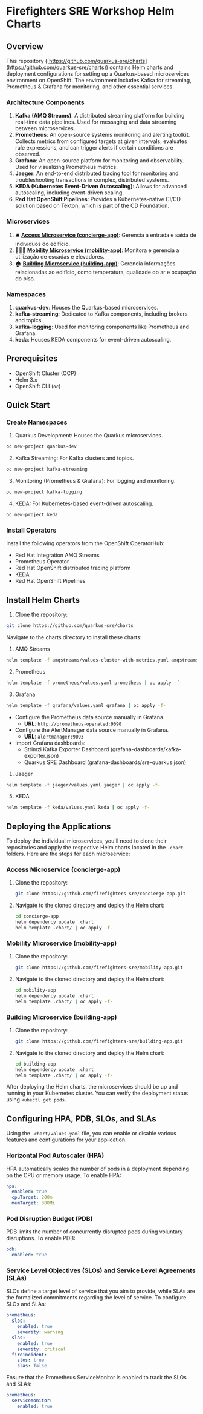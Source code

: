 # Firefighters SRE Workshop Helm Charts

## Overview

This repository ([https://github.com/quarkus-sre/charts](https://github.com/quarkus-sre/charts)) contains Helm charts and deployment configurations for setting up a Quarkus-based microservices environment on OpenShift. The environment includes Kafka for streaming, Prometheus & Grafana for monitoring, and other essential services.

### Architecture Components

1. **Kafka (AMQ Streams)**: A distributed streaming platform for building real-time data pipelines. Used for messaging and data streaming between microservices.
2. **Prometheus**: An open-source systems monitoring and alerting toolkit. Collects metrics from configured targets at given intervals, evaluates rule expressions, and can trigger alerts if certain conditions are observed.
3. **Grafana**: An open-source platform for monitoring and observability. Used for visualizing Prometheus metrics.
4. **Jaeger**: An end-to-end distributed tracing tool for monitoring and troubleshooting transactions in complex, distributed systems.
5. **KEDA (Kubernetes Event-Driven Autoscaling)**: Allows for advanced autoscaling, including event-driven scaling.
6. **Red Hat OpenShift Pipelines**: Provides a Kubernetes-native CI/CD solution based on Tekton, which is part of the CD Foundation.

### Microservices

1. 🛎️ [**Access Microservice (concierge-app)**](https://github.com/firefighters-sre/concierge-app): Gerencia a entrada e saída de indivíduos do edifício.
2. 🚶‍♂️🔝 [**Mobility Microservice (mobility-app)**](https://github.com/firefighters-sre/mobility-app): Monitora e gerencia a utilização de escadas e elevadores.
3. 🏠 [**Building Microservice (building-app)**](https://github.com/firefighters-sre/building-app): Gerencia informações relacionadas ao edifício, como temperatura, qualidade do ar e ocupação do piso.


### Namespaces

1. **quarkus-dev**: Houses the Quarkus-based microservices.
2. **kafka-streaming**: Dedicated to Kafka components, including brokers and topics.
3. **kafka-logging**: Used for monitoring components like Prometheus and Grafana.
4. **keda**: Houses KEDA components for event-driven autoscaling.

## Prerequisites

- OpenShift Cluster (OCP)
- Helm 3.x
- OpenShift CLI (`oc`)

## Quick Start
### Create Namespaces
1. Quarkus Development: Houses the Quarkus microservices.
```bash
oc new-project quarkus-dev
```
2. Kafka Streaming: For Kafka clusters and topics.
```bash
oc new-project kafka-streaming
```
3. Monitoring (Prometheus & Grafana): For logging and monitoring.
```bash
oc new-project kafka-logging
```
4. KEDA: For Kubernetes-based event-driven autoscaling.
```bash
oc new-project keda
```
### Install Operators
Install the following operators from the OpenShift OperatorHub:
- Red Hat Integration AMQ Streams
- Prometheus Operator
- Red Hat OpenShift distributed tracing platform
- KEDA
- Red Hat OpenShift Pipelines

## Install Helm Charts
1. Clone the repository:
```bash
git clone https://github.com/quarkus-sre/charts
```

Navigate to the charts directory to install these charts:

1. AMQ Streams
```bash
helm template -f amqstreams/values-cluster-with-metrics.yaml amqstreams | oc apply -f-
```
2. Prometheus
```bash
helm template -f prometheus/values.yaml prometheus | oc apply -f-
```
3. Grafana
```bash
helm template -f grafana/values.yaml grafana | oc apply -f-
```
- Configure the Prometheus data source manually in Grafana.
  - **URL**: `http://prometheus-operated:9090`
- Configure the AlertManager data source manually in Grafana.
  - **URL**: `alertmanager:9093`
- Import Grafana dashboards:
  - Strimzi Kafka Exporter Dashboard (grafana-dashboards/kafka-exporter.json)
  - Quarkus SRE Dashboard (grafana-dashboards/sre-quarkus.json)
  
1. Jaeger
```bash
helm template -f jaeger/values.yaml jaeger | oc apply -f-
```
5. KEDA
```bash
helm template -f keda/values.yaml keda | oc apply -f-
```
## Deploying the Applications

To deploy the individual microservices, you'll need to clone their repositories and apply the respective Helm charts located in the `.chart` folders. Here are the steps for each microservice:

### Access Microservice (concierge-app)
1. Clone the repository:
   ```bash
   git clone https://github.com/firefighters-sre/concierge-app.git
   ```
2. Navigate to the cloned directory and deploy the Helm chart:
   ```bash
   cd concierge-app
   helm dependency update .chart
   helm template .chart/ | oc apply -f-
   ```

### Mobility Microservice (mobility-app)
1. Clone the repository:
   ```bash
   git clone https://github.com/firefighters-sre/mobility-app.git
   ```
2. Navigate to the cloned directory and deploy the Helm chart:
   ```bash
   cd mobility-app
   helm dependency update .chart
   helm template .chart/ | oc apply -f-
   ```

### Building Microservice (building-app)
1. Clone the repository:
   ```bash
   git clone https://github.com/firefighters-sre/building-app.git
   ```
2. Navigate to the cloned directory and deploy the Helm chart:
   ```bash
   cd building-app
   helm dependency update .chart
   helm template .chart/ | oc apply -f-
   ```

After deploying the Helm charts, the microservices should be up and running in your Kubernetes cluster. You can verify the deployment status using `kubectl get pods`.

## Configuring HPA, PDB, SLOs, and SLAs

Using the `.chart/values.yaml` file, you can enable or disable various features and configurations for your application.

### Horizontal Pod Autoscaler (HPA)

HPA automatically scales the number of pods in a deployment depending on the CPU or memory usage. To enable HPA:

```yaml
hpa:
  enabled: true
  cpuTarget: 200m
  memTarget: 300Mi
```

### Pod Disruption Budget (PDB)

PDB limits the number of concurrently disrupted pods during voluntary disruptions. To enable PDB:

```yaml
pdb:
  enabled: true
```

### Service Level Objectives (SLOs) and Service Level Agreements (SLAs)

SLOs define a target level of service that you aim to provide, while SLAs are the formalized commitments regarding the level of service. To configure SLOs and SLAs:

```yaml
prometheus:
  slos:
    enabled: true
    severity: warning
  slas:
    enabled: true
    severity: critical
  fireincident:
    slos: true
    slas: false
```

Ensure that the Prometheus ServiceMonitor is enabled to track the SLOs and SLAs:

```yaml
prometheus:
  servicemonitor:
    enabled: true
```